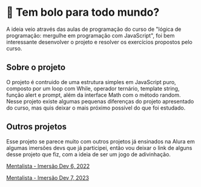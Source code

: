 # 🍰 Tem bolo para todo mundo?

A ideia veio através das aulas de programação do curso de "lógica de programação: mergulhe em programação com JavaScript", foi bem interessante desenvolver o projeto e resolver os exercícios propostos pelo curso.

## Sobre o projeto

O projeto é contruido de uma estrutura simples em JavaScript puro, composto por um loop com While, operador ternário, template string, função alert e prompt, além da interface Math com o método random. Nesse projeto existe algumas pequenas diferenças do projeto apresentado do curso, mas quis deixar o mais próximo possível do que foi estudado.

## Outros projetos

Esse projeto se parece muito com outros projetos já ensinados na Alura em algumas imersões devs que já participei, então vou deixar o link de alguns desse projeto que fiz, com a ideia de ser um jogo de adivinhação.

[Mentalista - Imersão Dev 6, 2022](https://codepen.io/glorylaflare/pen/QWroBWx)

[Mentalista - Imersão Dev 7, 2023](https://codepen.io/glorylaflare/pen/oNmoBqY)